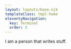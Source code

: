 ```yaml
---
layout: layouts/base.njk
templateClass: tmpl-home
eleventyNavigation:
  key: Terminal
  order: 3
---
```


I am a person that writes stuff.
